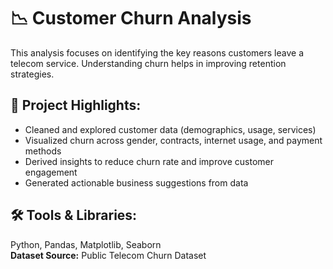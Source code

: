 # 📉 Customer Churn Analysis

This analysis focuses on identifying the key reasons customers leave a telecom service. 
Understanding churn helps in improving retention strategies.

## 📌 Project Highlights:
- Cleaned and explored customer data (demographics, usage, services)
- Visualized churn across gender, contracts, internet usage, and payment methods
- Derived insights to reduce churn rate and improve customer engagement
- Generated actionable business suggestions from data

## 🛠️ Tools & Libraries:
Python, Pandas, Matplotlib, Seaborn  
**Dataset Source:** Public Telecom Churn Dataset
